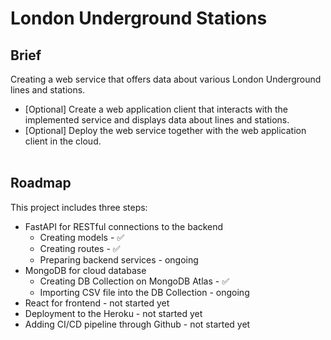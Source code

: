 # London Underground Stations

## Brief
Creating a web service that offers data about various London Underground lines and stations.
- [Optional] Create a web application client that interacts with the implemented service and displays data about lines and stations.
- [Optional] Deploy the web service together with the web application client in the cloud.
<br></br>
## Roadmap
This project includes three steps:

- FastAPI for RESTful connections to the backend
  - Creating models - ✅
  - Creating routes - ✅
  - Preparing backend services - ongoing
- MongoDB for cloud database
  - Creating DB Collection on MongoDB Atlas - ✅
  - Importing CSV file into the DB Collection - ongoing
- React for frontend - not started yet
- Deployment to the Heroku - not started yet
- Adding CI/CD pipeline through Github - not started yet
